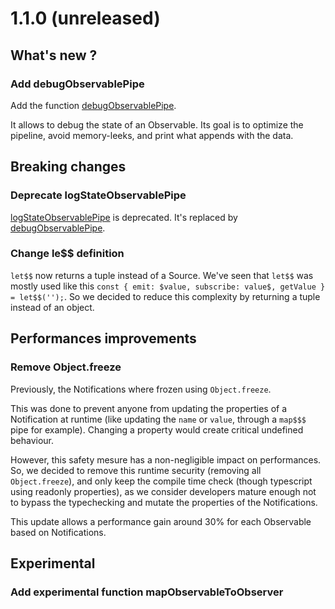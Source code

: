# 1.1.0 (unreleased)

## What's new ?

### Add debugObservablePipe

Add the function [debugObservablePipe](/docs/reference/debug-observable-pipe/).

It allows to debug the state of an Observable. Its goal is to optimize the pipeline, avoid memory-leeks, and print what appends with the data.


## Breaking changes

### Deprecate logStateObservablePipe

[logStateObservablePipe](/docs/reference/log-state-observable-pipe/) is deprecated. It's replaced by [debugObservablePipe](/docs/reference/debug-observable-pipe/).


### Change le$$ definition

`let$$` now returns a tuple instead of a Source.
We've seen that `let$$` was mostly used like this `const { emit: $value, subscribe: value$, getValue } = let$$('');`.
So we decided to reduce this complexity by returning a tuple instead of an object.

## Performances improvements

### Remove Object.freeze

Previously, the Notifications where frozen using `Object.freeze`.

This was done to prevent anyone from updating the properties of a Notification at runtime (like updating the `name` or `value`, through a `map$$$` pipe for example).
Changing a property would create critical undefined behaviour.

However, this safety mesure has a non-negligible impact on performances.
So, we decided to remove this runtime security (removing all `Object.freeze`), and only keep the compile time check (though typescript using readonly properties),
as we consider developers mature enough not to bypass the typechecking and mutate the properties of the Notifications.

This update allows a performance gain around 30% for each Observable based on Notifications.

## Experimental

### Add experimental function mapObservableToObserver
